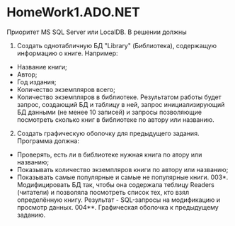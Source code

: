 # HomeWork1.ADO.NET

Приоритет MS SQL Server или LocalDB. В решении должны 
001. Создать однотабличную БД "Library" (Библиотека), содержащую информацию о книге. Например:
- Название книги;
- Автор;
- Год издания;
- Количество экземпляров всего;
- Количество экземпляров в библиотеке.
Результатом работы будет запрос, создающий БД и таблицу в ней, запрос инициализирующий БД данными (не менее 10 записей) и запросы позволяющие посмотреть сколько книг в библиотеке по автору или названию.
002. Создать графическую оболочку для предыдущего задания. Программа должна: 
- Проверять, есть ли в библиотеке нужная книга по атору или названию;
- Показывать количество экземпляров книги по автору или названию;
- Показывать самые популярные и самые не популярные книги.
003*. Модифицировать БД так, чтобы она содержала теблицу Readers (читатели) и позволяла посмотреть список тех, кто взял определённую книгу.
Результат - SQL-запросы на модификацию и просмотр данных.
004**. Графическая оболочка к предыдущему заданию.
